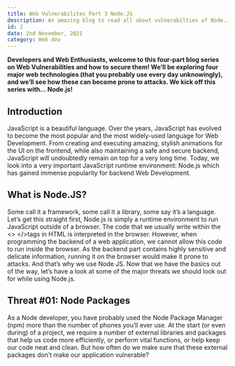 ```yaml
---
title: Web Vulnerabilites Part 3 Node.JS
description: An amazing blog to read all about vulnerabilties of Node.JS
id: 2
date: 2nd November, 2021
category: Web dev
---
```


**Developers and Web Enthusiasts, welcome to this four-part blog series on Web Vulnerabilities and how to secure them! We’ll be exploring four major web technologies (that you probably use every day unknowingly), and we’ll see how these can become prone to attacks. We kick off this series with… Node.js!**

## Introduction
JavaScript is a beautiful language. Over the years, JavaScript has evolved to become the most popular and the most widely-used language for Web Development. From creating and executing amazing, stylish animations for the UI on the frontend, while also maintaining a safe and secure backend, JavaScript will undoubtedly remain on top for a very long time. Today, we look into a very important JavaScript runtime environment: Node.js which has gained immense popularity for backend Web Development.

## What is Node.JS?
Some call it a framework, some call it a library, some say it’s a language. Let’s get this straight first, Node.js is simply a runtime environment to run JavaScript outside of a browser. The code that we usually write within the <> </>tags in HTML is interpreted in the browser.
However, when programming the backend of a web application, we cannot allow this code to run inside the browser. As the backend part contains highly sensitive and delicate information, running it on the browser would make it prone to attacks. And that’s why we use Node JS. Now that we have the basics out of the way, let’s have a look at some of the major threats we should look out for while using Node.js.

## Threat #01: Node Packages
As a Node developer, you have probably used the Node Package Manager (npm) more than the number of phones you’ll ever use. At the start (or even during) of a project, we require a number of external libraries and packages that help us code more efficiently, or perform vital functions, or help keep our code neat and clean. But how often do we make sure that these external packages don’t make our application vulnerable?